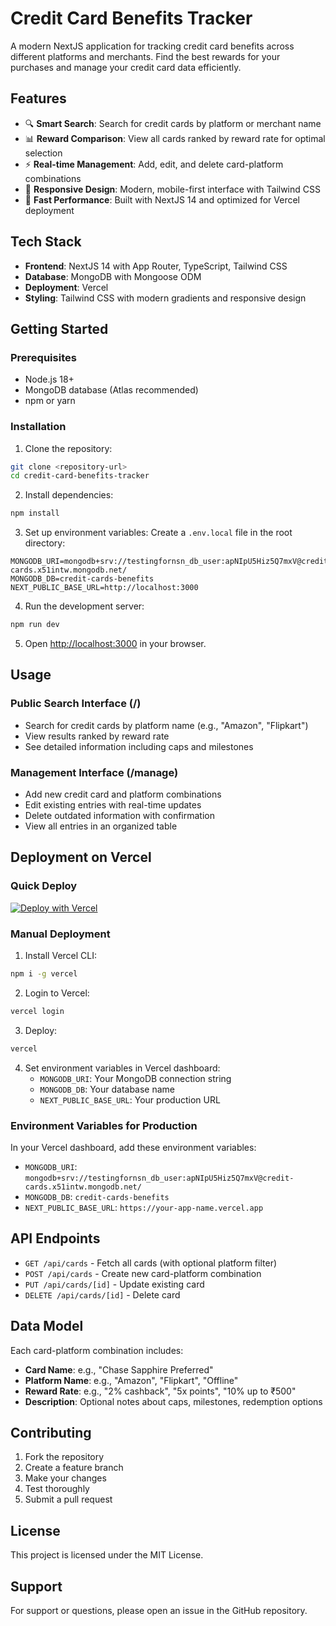 # Credit Card Benefits Tracker

A modern NextJS application for tracking credit card benefits across different platforms and merchants. Find the best rewards for your purchases and manage your credit card data efficiently.

## Features

- 🔍 **Smart Search**: Search for credit cards by platform or merchant name
- 📊 **Reward Comparison**: View all cards ranked by reward rate for optimal selection
- ⚡ **Real-time Management**: Add, edit, and delete card-platform combinations
- 📱 **Responsive Design**: Modern, mobile-first interface with Tailwind CSS
- 🚀 **Fast Performance**: Built with NextJS 14 and optimized for Vercel deployment

## Tech Stack

- **Frontend**: NextJS 14 with App Router, TypeScript, Tailwind CSS
- **Database**: MongoDB with Mongoose ODM
- **Deployment**: Vercel
- **Styling**: Tailwind CSS with modern gradients and responsive design

## Getting Started

### Prerequisites

- Node.js 18+ 
- MongoDB database (Atlas recommended)
- npm or yarn

### Installation

1. Clone the repository:
```bash
git clone <repository-url>
cd credit-card-benefits-tracker
```

2. Install dependencies:
```bash
npm install
```

3. Set up environment variables:
Create a `.env.local` file in the root directory:
```env
MONGODB_URI=mongodb+srv://testingfornsn_db_user:apNIpU5Hiz5Q7mxV@credit-cards.x51intw.mongodb.net/
MONGODB_DB=credit-cards-benefits
NEXT_PUBLIC_BASE_URL=http://localhost:3000
```

4. Run the development server:
```bash
npm run dev
```

5. Open [http://localhost:3000](http://localhost:3000) in your browser.

## Usage

### Public Search Interface (/)
- Search for credit cards by platform name (e.g., "Amazon", "Flipkart")
- View results ranked by reward rate
- See detailed information including caps and milestones

### Management Interface (/manage)
- Add new credit card and platform combinations
- Edit existing entries with real-time updates
- Delete outdated information with confirmation
- View all entries in an organized table

## Deployment on Vercel

### Quick Deploy

[![Deploy with Vercel](https://vercel.com/button)](https://vercel.com/new/clone?repository-url=https://github.com/your-username/credit-card-benefits-tracker)

### Manual Deployment

1. Install Vercel CLI:
```bash
npm i -g vercel
```

2. Login to Vercel:
```bash
vercel login
```

3. Deploy:
```bash
vercel
```

4. Set environment variables in Vercel dashboard:
   - `MONGODB_URI`: Your MongoDB connection string
   - `MONGODB_DB`: Your database name
   - `NEXT_PUBLIC_BASE_URL`: Your production URL

### Environment Variables for Production

In your Vercel dashboard, add these environment variables:

- `MONGODB_URI`: `mongodb+srv://testingfornsn_db_user:apNIpU5Hiz5Q7mxV@credit-cards.x51intw.mongodb.net/`
- `MONGODB_DB`: `credit-cards-benefits`
- `NEXT_PUBLIC_BASE_URL`: `https://your-app-name.vercel.app`

## API Endpoints

- `GET /api/cards` - Fetch all cards (with optional platform filter)
- `POST /api/cards` - Create new card-platform combination
- `PUT /api/cards/[id]` - Update existing card
- `DELETE /api/cards/[id]` - Delete card

## Data Model

Each card-platform combination includes:
- **Card Name**: e.g., "Chase Sapphire Preferred"
- **Platform Name**: e.g., "Amazon", "Flipkart", "Offline"
- **Reward Rate**: e.g., "2% cashback", "5x points", "10% up to ₹500"
- **Description**: Optional notes about caps, milestones, redemption options

## Contributing

1. Fork the repository
2. Create a feature branch
3. Make your changes
4. Test thoroughly
5. Submit a pull request

## License

This project is licensed under the MIT License.

## Support

For support or questions, please open an issue in the GitHub repository.